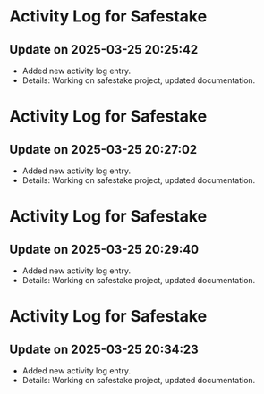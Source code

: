# Activity Log for Safestake

## Update on 2025-03-25 20:25:42
- Added new activity log entry.
- Details: Working on safestake project, updated documentation.

# Activity Log for Safestake

## Update on 2025-03-25 20:27:02
- Added new activity log entry.
- Details: Working on safestake project, updated documentation.

# Activity Log for Safestake

## Update on 2025-03-25 20:29:40
- Added new activity log entry.
- Details: Working on safestake project, updated documentation.

# Activity Log for Safestake

## Update on 2025-03-25 20:34:23
- Added new activity log entry.
- Details: Working on safestake project, updated documentation.

